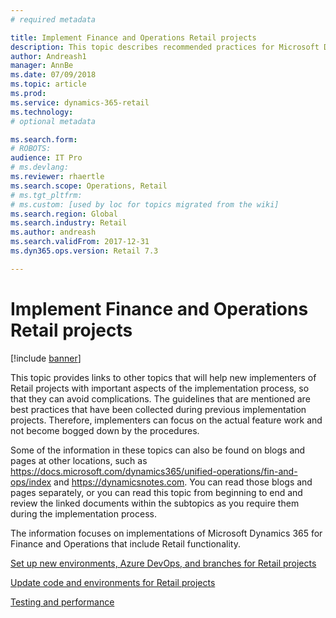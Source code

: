 ```yaml
---
# required metadata

title: Implement Finance and Operations Retail projects
description: This topic describes recommended practices for Microsoft Dynamics 365 for Retail implementation projects.
author: Andreash1
manager: AnnBe
ms.date: 07/09/2018
ms.topic: article
ms.prod: 
ms.service: dynamics-365-retail
ms.technology: 
# optional metadata

ms.search.form: 
# ROBOTS: 
audience: IT Pro
# ms.devlang: 
ms.reviewer: rhaertle
ms.search.scope: Operations, Retail
# ms.tgt_pltfrm: 
# ms.custom: [used by loc for topics migrated from the wiki]
ms.search.region: Global
ms.search.industry: Retail
ms.author: andreash
ms.search.validFrom: 2017-12-31
ms.dyn365.ops.version: Retail 7.3

---
```



# Implement Finance and Operations Retail projects

[!include [banner](../../includes/banner.md)]

This topic provides links to other topics that will help new implementers of Retail projects with important aspects of the implementation process, so that they can avoid complications. The guidelines that are mentioned are best practices that have been collected during previous implementation projects. Therefore, implementers can focus on the actual feature work and not become bogged down by the procedures.

Some of the information in these topics can also be found on blogs and pages at other locations, such as <https://docs.microsoft.com/dynamics365/unified-operations/fin-and-ops/index> and <https://dynamicsnotes.com>. You can read those blogs and pages separately, or you can read this topic from beginning to end and review the linked documents within the subtopics as you require them during the implementation process.

The information focuses on implementations of Microsoft Dynamics 365 for Finance and Operations that include Retail functionality.

[Set up new environments, Azure DevOps, and branches for Retail projects](./new-environments-visual-studio-teams-branch-retail-projects.md)

[Update code and environments for Retail projects](./updating-environments.md)

[Testing and performance](./retail-implementation-testing-performance.md)
